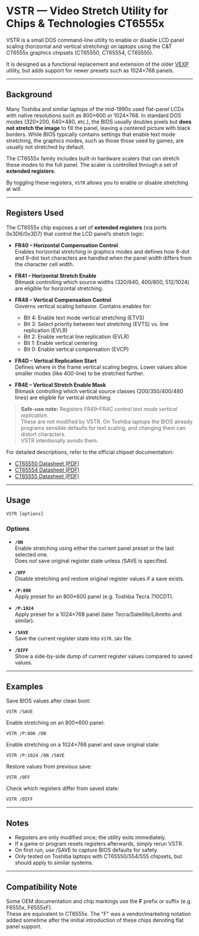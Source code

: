 # VSTR — Video Stretch Utility for Chips & Technologies CT6555x

VSTR is a small DOS command-line utility to enable or disable LCD panel scaling 
(horizontal and vertical stretching) on laptops using the C&T CT6555x graphics chipsets 
(CT65550, CT65554, CT65555).  

It is designed as a functional replacement and extension of the older
[VEXP](https://archive.org/details/vexp13_1997) utility, but adds support for newer
presets such as 1024×768 panels.

---

## Background

Many Toshiba and similar laptops of the mid-1990s used flat-panel LCDs with native 
resolutions such as 800×600 or 1024×768. In standard DOS modes (320×200, 640×480, etc.), 
the BIOS usually doubles pixels but **does not stretch the image** to fill the panel, 
leaving a centered picture with black borders. While BIOS typically contains settings that
enable text mode stretching, the graphics modes, such as those those used by games,
are usually not stretched by default.

The CT6555x family includes built-in hardware scalers that can stretch these modes 
to the full panel. The scaler is controlled through a set of **extended registers**.  

By toggling these registers, `VSTR` allows you to enable or disable stretching at will.

---

## Registers Used

The CT6555x chip exposes a set of **extended registers** (via ports 0x3D6/0x3D7) that 
control the LCD panel’s stretch logic:

- **FR40 – Horizontal Compensation Control**  
  Enables horizontal stretching in graphics modes and defines how 8-dot and 
  9-dot text characters are handled when the panel width differs from the 
  character cell width.

- **FR41 – Horizontal Stretch Enable**  
  Bitmask controlling which source widths (320/640, 400/800, 512/1024) 
  are eligible for horizontal stretching.

- **FR48 – Vertical Compensation Control**  
  Governs vertical scaling behavior. Contains enables for:  
  - Bit 4: Enable text mode vertical stretching (ETVS)  
  - Bit 3: Select priority between text stretching (EVTS) vs. line replication (EVLR)
  - Bit 2: Enable vertical line replication (EVLR)  
  - Bit 1: Enable vertical centering  
  - Bit 0: Enable vertical compensation (EVCP)  

- **FR4D – Vertical Replication Start**  
  Defines where in the frame vertical scaling begins. Lower values allow 
  smaller modes (like 400-line) to be stretched further.

- **FR4E – Vertical Stretch Enable Mask**  
  Bitmask controlling which vertical source classes (200/350/400/480 lines) 
  are eligible for vertical stretching.

> **Safe-use note:** Registers FR49–FR4C control *text mode vertical replication*.  
> These are not modified by VSTR. On Toshiba laptops the BIOS already programs 
> sensible defaults for text scaling, and changing them can distort characters.  
> VSTR intentionally avoids them.

For detailed descriptions, refer to the official chipset documentation:  
- [CT65550 Datasheet (PDF)](http://bitsavers.informatik.uni-stuttgart.de/components/chipsAndTech/CHIPS_65550_199710.pdf)
- [CT65554 Datasheet (PDF)](https://www.vgamuseum.info/index.php/cpu/item/download/275_f6c6c4863a2c754f97ba1e7d628725f8)
- [CT65555 Datasheet (PDF)](https://www.dosdays.co.uk/media/c_and_t/ct65555_datasheet.pdf)


---

## Usage

```
VSTR [options]
```

### Options

- **`/ON`**  
  Enable stretching using either the current panel preset or the last selected one.  
  Does *not* save original register state unless /SAVE is specified.

- **`/OFF`**  
  Disable stretching and restore original register values if a save exists.

- **`/P:800`**  
  Apply preset for an 800×600 panel (e.g. Toshiba Tecra 710CDT).

- **`/P:1024`**  
  Apply preset for a 1024×768 panel (later Tecra/Satellite/Libretto and similar).

- **`/SAVE`**  
  Save the current register state into `VSTR.SAV` file.

- **`/DIFF`**  
  Show a side-by-side dump of current register values compared to saved values.

---

## Examples

Save BIOS values after clean boot:

```
VSTR /SAVE
```

Enable stretching on an 800×600 panel:

```
VSTR /P:800 /ON
```

Enable stretching on a 1024×768 panel and save original state:

```
VSTR /P:1024 /ON /SAVE
```

Restore values from previous save:

```
VSTR /OFF
```

Check which registers differ from saved state:

```
VSTR /DIFF
```

---

## Notes

- Registers are only modified once; the utility exits immediately.  
- If a game or program resets registers afterwards, simply rerun VSTR.  
- On first run, use /SAVE to capture BIOS defaults for safety.  
- Only tested on Toshiba laptops with CT65550/554/555 chipsets, but should apply 
  to similar systems.

---

## Compatibility Note

Some OEM documentation and chip markings use the **F** prefix or suffix (e.g. F6555x, F6555xF).  
These are equivalent to CT6555x. The "F" was a vendor/marketing notation added sometime after
the iinitial introduction of these chips denoting flat panel support.
